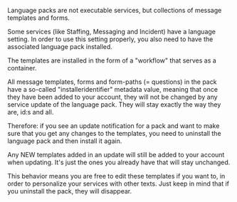 Language packs are not executable services, but collections of message templates and forms.

Some services (like Staffing, Messaging and Incident) have a language setting. In order to use this setting properly, you also need to have the associated language pack installed.

The templates are installed in the form of a "workflow" that serves as a container.

All message templates, forms and form-paths (= questions) in the pack have a so-called "installeridentifier" metadata value, meaning that once they have been added to your account, they will not be changed by any service update of the language pack. They will stay exactly the way they are, id:s and all.

Therefore: if you see an update notification for a pack and want to make sure that you get any changes to the templates, you need to uninstall the language pack and then install it again.

Any NEW templates added in an update will still be added to your account when updating. It's just the ones you already have that will stay unchanged. 

This behavior means you are free to edit these templates if you want to, in order to personalize your services with other texts. Just keep in mind that if you uninstall the pack, they will disappear.
